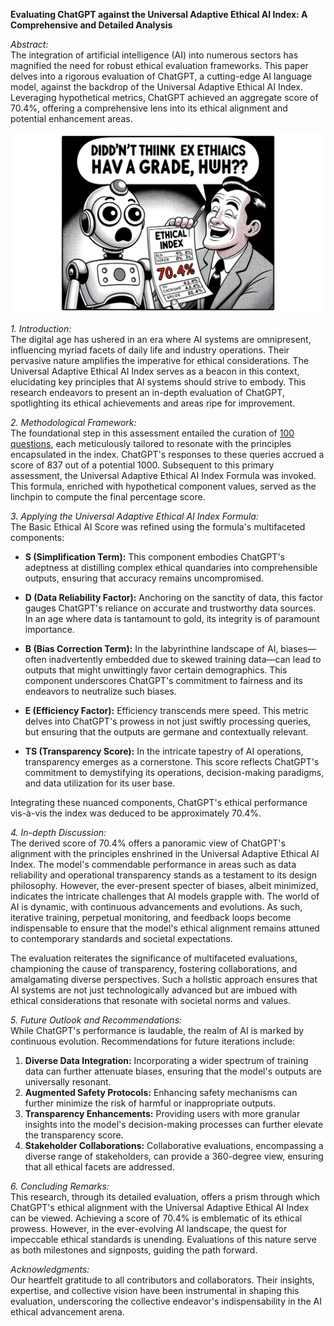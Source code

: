 **Evaluating ChatGPT against the Universal Adaptive Ethical AI Index: A Comprehensive and Detailed Analysis**

*Abstract:*  
The integration of artificial intelligence (AI) into numerous sectors has magnified the need for robust ethical evaluation frameworks. This paper delves into a rigorous evaluation of ChatGPT, a cutting-edge AI language model, against the backdrop of the Universal Adaptive Ethical AI Index. Leveraging hypothetical metrics, ChatGPT achieved an aggregate score of 70.4%, offering a comprehensive lens into its ethical alignment and potential enhancement areas.

![comic](https://github.com/fabriziosalmi/You-Know-What-AI-Mean/blob/main/comic.png?raw=true)

*1. Introduction:*  
The digital age has ushered in an era where AI systems are omnipresent, influencing myriad facets of daily life and industry operations. Their pervasive nature amplifies the imperative for ethical considerations. The Universal Adaptive Ethical AI Index serves as a beacon in this context, elucidating key principles that AI systems should strive to embody. This research endeavors to present an in-depth evaluation of ChatGPT, spotlighting its ethical achievements and areas ripe for improvement.

*2. Methodological Framework:*  
The foundational step in this assessment entailed the curation of [100 questions](https://github.com/fabriziosalmi/You-Know-What-AI-Mean/blob/main/questions.txt), each meticulously tailored to resonate with the principles encapsulated in the index. ChatGPT's responses to these queries accrued a score of 837 out of a potential 1000. Subsequent to this primary assessment, the Universal Adaptive Ethical AI Index Formula was invoked. This formula, enriched with hypothetical component values, served as the linchpin to compute the final percentage score.

*3. Applying the Universal Adaptive Ethical AI Index Formula:*  
The Basic Ethical AI Score was refined using the formula's multifaceted components:

- **S (Simplification Term):** This component embodies ChatGPT's adeptness at distilling complex ethical quandaries into comprehensible outputs, ensuring that accuracy remains uncompromised.
  
- **D (Data Reliability Factor):** Anchoring on the sanctity of data, this factor gauges ChatGPT's reliance on accurate and trustworthy data sources. In an age where data is tantamount to gold, its integrity is of paramount importance.

- **B (Bias Correction Term):** In the labyrinthine landscape of AI, biases—often inadvertently embedded due to skewed training data—can lead to outputs that might unwittingly favor certain demographics. This component underscores ChatGPT's commitment to fairness and its endeavors to neutralize such biases.

- **E (Efficiency Factor):** Efficiency transcends mere speed. This metric delves into ChatGPT's prowess in not just swiftly processing queries, but ensuring that the outputs are germane and contextually relevant.

- **TS (Transparency Score):** In the intricate tapestry of AI operations, transparency emerges as a cornerstone. This score reflects ChatGPT's commitment to demystifying its operations, decision-making paradigms, and data utilization for its user base.

Integrating these nuanced components, ChatGPT's ethical performance vis-à-vis the index was deduced to be approximately 70.4%.

*4. In-depth Discussion:*  
The derived score of 70.4% offers a panoramic view of ChatGPT's alignment with the principles enshrined in the Universal Adaptive Ethical AI Index. The model's commendable performance in areas such as data reliability and operational transparency stands as a testament to its design philosophy. However, the ever-present specter of biases, albeit minimized, indicates the intricate challenges that AI models grapple with. The world of AI is dynamic, with continuous advancements and evolutions. As such, iterative training, perpetual monitoring, and feedback loops become indispensable to ensure that the model's ethical alignment remains attuned to contemporary standards and societal expectations.

The evaluation reiterates the significance of multifaceted evaluations, championing the cause of transparency, fostering collaborations, and amalgamating diverse perspectives. Such a holistic approach ensures that AI systems are not just technologically advanced but are imbued with ethical considerations that resonate with societal norms and values.

*5. Future Outlook and Recommendations:*  
While ChatGPT's performance is laudable, the realm of AI is marked by continuous evolution. Recommendations for future iterations include:

1. **Diverse Data Integration:** Incorporating a wider spectrum of training data can further attenuate biases, ensuring that the model's outputs are universally resonant.
2. **Augmented Safety Protocols:** Enhancing safety mechanisms can further minimize the risk of harmful or inappropriate outputs.
3. **Transparency Enhancements:** Providing users with more granular insights into the model's decision-making processes can further elevate the transparency score.
4. **Stakeholder Collaborations:** Collaborative evaluations, encompassing a diverse range of stakeholders, can provide a 360-degree view, ensuring that all ethical facets are addressed.

*6. Concluding Remarks:*  
This research, through its detailed evaluation, offers a prism through which ChatGPT's ethical alignment with the Universal Adaptive Ethical AI Index can be viewed. Achieving a score of 70.4% is emblematic of its ethical prowess. However, in the ever-evolving AI landscape, the quest for impeccable ethical standards is unending. Evaluations of this nature serve as both milestones and signposts, guiding the path forward.

*Acknowledgments:*  
Our heartfelt gratitude to all contributors and collaborators. Their insights, expertise, and collective vision have been instrumental in shaping this evaluation, underscoring the collective endeavor's indispensability in the AI ethical advancement arena.
